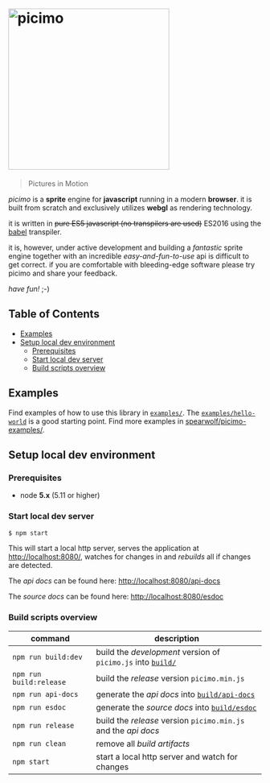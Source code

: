 # <img src="https://cdn.rawgit.com/spearwolf/picimo/master/assets/images/picimo-logo-640x248.png" alt="picimo" width="320">
> Pictures in Motion

_picimo_ is a __sprite__ engine for __javascript__ running in a modern __browser__. it is built from scratch and exclusively utilizes __webgl__ as rendering technology.

it is written in <del>pure ES5 javascript (no transpilers are used)</del> ES2016 using the [babel](https://babeljs.io/) transpiler.

it is, however, under active development and building a *fantastic* sprite engine together with an incredible *easy-and-fun-to-use* api is difficult to get correct. if you are comfortable with bleeding-edge software please try picimo and share your feedback.

*have fun!* ;-)


## Table of Contents

* [Examples](#examples)
* [Setup local dev environment](#setup-local-dev-environment)
  * [Prerequisites](#prerequisites)
  * [Start local dev server](#start-local-dev-server)
  * [Build scripts overview](#build-scripts-overview)


## Examples

Find examples of how to use this library in [`examples/`](examples/).
The [`examples/hello-world`](examples/hello-world/index.js) is a good starting point.
Find more examples in [spearwolf/picimo-examples/](//github.com/spearwolf/picimo-examples/).


## Setup local dev environment


### Prerequisites

- node **5.x** (5.11 or higher)


### Start local dev server

```sh
$ npm start
```

This will start a local http server, serves the application at
[http://localhost:8080/](http://localhost:8080/), watches for changes in and *rebuilds* all
if changes are detected.

The *api docs* can be found here: [http://localhost:8080/api-docs](http://localhost:8080/api-docs)

The *source docs* can be found here: [http://localhost:8080/esdoc](http://localhost:8080/esdoc)


### Build scripts overview

| command | description |
|-----------|-------------|
| `npm run build:dev` | build the *development* version of `picimo.js` into [`build/`](build/) |
| `npm run build:release` | build the *release* version `picimo.min.js` |
| `npm run api-docs` | generate the *api docs* into [`build/api-docs`](build/api-docs) |
| `npm run esdoc` | generate the *source docs* into [`build/esdoc`](build/esdoc) |
| `npm run release` | build the *release* version `picimo.min.js` and the *api docs* |
| `npm run clean` | remove all *build artifacts* |
| `npm start` | start a local http server and watch for changes |


